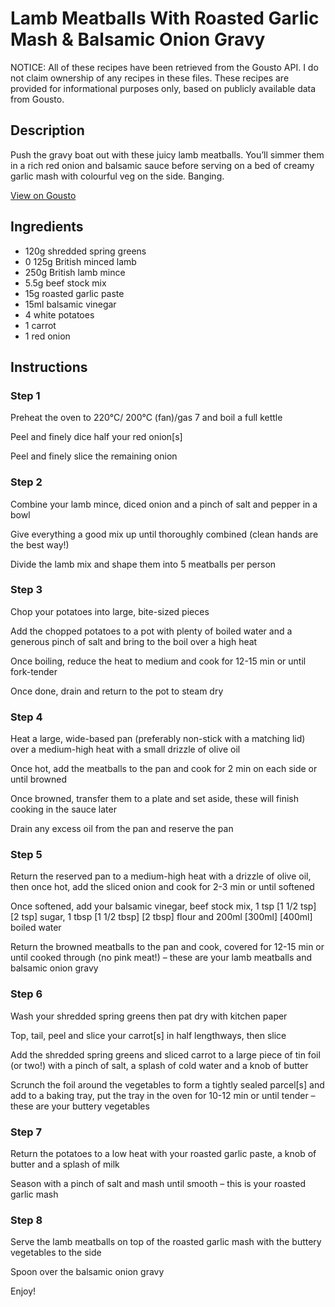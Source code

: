 # Lamb Meatballs With Roasted Garlic Mash & Balsamic Onion Gravy

NOTICE: All of these recipes have been retrieved from the Gousto API. I do not claim ownership of any recipes in these files. These recipes are provided for informational purposes only, based on publicly available data from Gousto.

## Description

Push the gravy boat out with these juicy lamb meatballs. You’ll simmer them in a rich red onion and balsamic sauce before serving on a bed of creamy garlic mash with colourful veg on the side. Banging. 

[View on Gousto](https://www.gousto.co.uk/recipes/cookbook/lamb-meatballs-with-roasted-garlic-mash-balsamic-onion-gravy)

## Ingredients

- 120g shredded spring greens
- 0 125g British minced lamb
- 250g British lamb mince
- 5.5g beef stock mix
- 15g roasted garlic paste
- 15ml balsamic vinegar
- 4 white potatoes
- 1 carrot
- 1 red onion

## Instructions


### Step 1

Preheat the oven to 220°C/ 200°C (fan)/gas 7 and boil a full kettle

Peel and finely dice half your red onion[s]

Peel and finely slice the remaining onion


### Step 2

Combine your lamb mince, diced onion and a pinch of salt and pepper in a bowl

Give everything a good mix up until thoroughly combined (clean hands are the best way!)

Divide the lamb mix and shape them into 5 meatballs per person


### Step 3

Chop your potatoes into large, bite-sized pieces

Add the chopped potatoes to a pot with plenty of boiled water and a generous pinch of salt and bring to the boil over a high heat

Once boiling, reduce the heat to medium and cook for 12-15 min or until fork-tender

Once done, drain and return to the pot to steam dry


### Step 4

Heat a large, wide-based pan (preferably non-stick with a matching lid) over a medium-high heat with a small drizzle of olive oil

Once hot, add the meatballs to the pan and cook for 2 min on each side or until browned

Once browned, transfer them to a plate and set aside, these will finish cooking in the sauce later

Drain any excess oil from the pan and reserve the pan


### Step 5

Return the reserved pan to a medium-high heat with a drizzle of olive oil, then once hot, add the sliced onion and cook for 2-3 min or until softened

Once softened, add your balsamic vinegar, beef stock mix, 1 tsp <span class="text-purple">[1 1/2 tsp]</span> <span class="text-danger">[2 tsp] </span>sugar, 1 tbsp <span class="text-purple">[1 1/2 tbsp] </span><span class="text-danger">[2 tbsp] </span>flour and 200ml <span class="text-purple">[300ml] </span><span class="text-danger">[400ml]</span> boiled water

Return the browned meatballs to the pan and cook, covered for 12-15 min or until cooked through (no pink meat!) – these are your lamb meatballs and balsamic onion gravy


### Step 6

Wash your shredded spring greens then pat dry with kitchen paper

Top, tail, peel and slice your carrot[s] in half lengthways, then slice

Add the shredded spring greens and sliced carrot to a large piece of tin foil (or two!) with a pinch of salt, a splash of cold water and a knob of butter

Scrunch the foil around the vegetables to form a tightly sealed parcel[s] and add to a baking tray, put the tray in the oven for 10-12 min or until tender – these are your buttery vegetables


### Step 7

Return the potatoes to a low heat with your roasted garlic paste, a knob of butter and a splash of milk

Season with a pinch of salt and mash until smooth – this is your roasted garlic mash

### Step 8

Serve the lamb meatballs on top of the roasted garlic mash with the buttery vegetables to the side

Spoon over the balsamic onion gravy

Enjoy!


